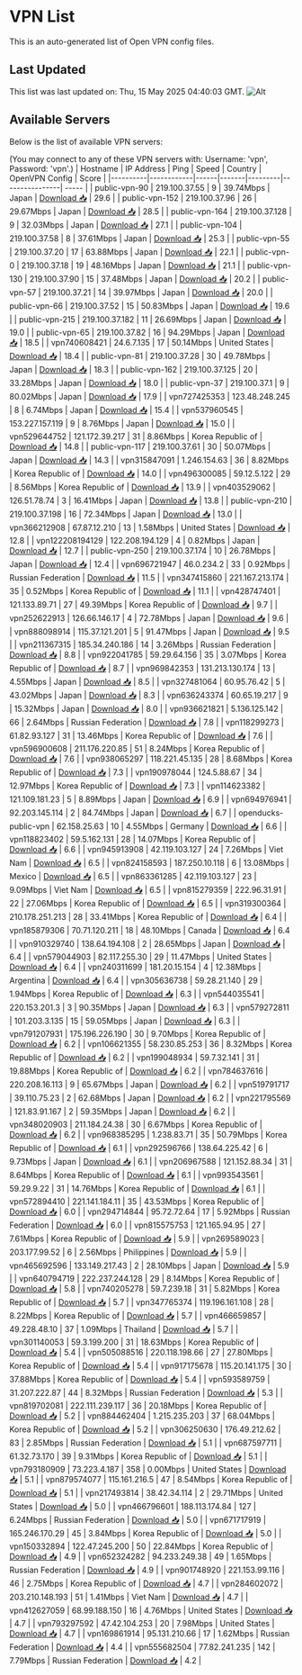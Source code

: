 # VPN List

This is an auto-generated list of Open VPN config files.

## Last Updated

This list was last updated on: Thu, 15 May 2025 04:40:03 GMT.
![Alt](https://repobeats.axiom.co/api/embed/186b98318ef1479477931607c1ad7d823f12451f.svg "Repobeats analytics image")

## Available Servers

Below is the list of available VPN servers:

(You may connect to any of these VPN servers with: Username: 'vpn', Password: 'vpn'.)
| Hostname | IP Address | Ping | Speed | Country | OpenVPN Config | Score |
|----------|------------|------|-------|---------|----------------| ----- |
| public-vpn-90 | 219.100.37.55 | 9 | 39.74Mbps | Japan | [Download 📥](./configs/server_0_JP.ovpn) | 29.6 |
| public-vpn-152 | 219.100.37.96 | 26 | 29.67Mbps | Japan | [Download 📥](./configs/server_1_JP.ovpn) | 28.5 |
| public-vpn-164 | 219.100.37.128 | 9 | 32.03Mbps | Japan | [Download 📥](./configs/server_2_JP.ovpn) | 27.1 |
| public-vpn-104 | 219.100.37.58 | 8 | 37.61Mbps | Japan | [Download 📥](./configs/server_3_JP.ovpn) | 25.3 |
| public-vpn-55 | 219.100.37.20 | 17 | 63.88Mbps | Japan | [Download 📥](./configs/server_4_JP.ovpn) | 22.1 |
| public-vpn-0 | 219.100.37.18 | 19 | 48.16Mbps | Japan | [Download 📥](./configs/server_5_JP.ovpn) | 21.1 |
| public-vpn-130 | 219.100.37.90 | 15 | 37.48Mbps | Japan | [Download 📥](./configs/server_6_JP.ovpn) | 20.2 |
| public-vpn-57 | 219.100.37.21 | 14 | 39.97Mbps | Japan | [Download 📥](./configs/server_7_JP.ovpn) | 20.0 |
| public-vpn-66 | 219.100.37.52 | 15 | 50.83Mbps | Japan | [Download 📥](./configs/server_8_JP.ovpn) | 19.6 |
| public-vpn-215 | 219.100.37.182 | 11 | 26.69Mbps | Japan | [Download 📥](./configs/server_9_JP.ovpn) | 19.0 |
| public-vpn-65 | 219.100.37.82 | 16 | 94.29Mbps | Japan | [Download 📥](./configs/server_10_JP.ovpn) | 18.5 |
| vpn740608421 | 24.6.7.135 | 17 | 50.14Mbps | United States | [Download 📥](./configs/server_11_US.ovpn) | 18.4 |
| public-vpn-81 | 219.100.37.28 | 30 | 49.78Mbps | Japan | [Download 📥](./configs/server_12_JP.ovpn) | 18.3 |
| public-vpn-162 | 219.100.37.125 | 20 | 33.28Mbps | Japan | [Download 📥](./configs/server_13_JP.ovpn) | 18.0 |
| public-vpn-37 | 219.100.37.1 | 9 | 80.02Mbps | Japan | [Download 📥](./configs/server_14_JP.ovpn) | 17.9 |
| vpn727425353 | 123.48.248.245 | 8 | 6.74Mbps | Japan | [Download 📥](./configs/server_15_JP.ovpn) | 15.4 |
| vpn537960545 | 153.227.157.119 | 9 | 8.76Mbps | Japan | [Download 📥](./configs/server_16_JP.ovpn) | 15.0 |
| vpn529644752 | 121.172.39.217 | 31 | 8.86Mbps | Korea Republic of | [Download 📥](./configs/server_17_KR.ovpn) | 14.8 |
| public-vpn-117 | 219.100.37.61 | 30 | 50.07Mbps | Japan | [Download 📥](./configs/server_18_JP.ovpn) | 14.3 |
| vpn315847091 | 1.246.154.63 | 36 | 8.82Mbps | Korea Republic of | [Download 📥](./configs/server_19_KR.ovpn) | 14.0 |
| vpn496300085 | 59.12.5.122 | 29 | 8.56Mbps | Korea Republic of | [Download 📥](./configs/server_20_KR.ovpn) | 13.9 |
| vpn403529062 | 126.51.78.74 | 3 | 16.41Mbps | Japan | [Download 📥](./configs/server_21_JP.ovpn) | 13.8 |
| public-vpn-210 | 219.100.37.198 | 16 | 72.34Mbps | Japan | [Download 📥](./configs/server_22_JP.ovpn) | 13.0 |
| vpn366212908 | 67.87.12.210 | 13 | 1.58Mbps | United States | [Download 📥](./configs/server_23_US.ovpn) | 12.8 |
| vpn122208194129 | 122.208.194.129 | 4 | 0.82Mbps | Japan | [Download 📥](./configs/server_24_JP.ovpn) | 12.7 |
| public-vpn-250 | 219.100.37.174 | 10 | 26.78Mbps | Japan | [Download 📥](./configs/server_25_JP.ovpn) | 12.4 |
| vpn696721947 | 46.0.234.2 | 33 | 0.92Mbps | Russian Federation | [Download 📥](./configs/server_26_RU.ovpn) | 11.5 |
| vpn347415860 | 221.167.213.174 | 35 | 0.52Mbps | Korea Republic of | [Download 📥](./configs/server_27_KR.ovpn) | 11.1 |
| vpn428747401 | 121.133.89.71 | 27 | 49.39Mbps | Korea Republic of | [Download 📥](./configs/server_28_KR.ovpn) | 9.7 |
| vpn252622913 | 126.66.146.17 | 4 | 72.78Mbps | Japan | [Download 📥](./configs/server_29_JP.ovpn) | 9.6 |
| vpn888098914 | 115.37.121.201 | 5 | 91.47Mbps | Japan | [Download 📥](./configs/server_30_JP.ovpn) | 9.5 |
| vpn211367315 | 185.34.240.186 | 14 | 3.26Mbps | Russian Federation | [Download 📥](./configs/server_31_RU.ovpn) | 8.8 |
| vpn922041785 | 59.29.64.156 | 35 | 3.07Mbps | Korea Republic of | [Download 📥](./configs/server_32_KR.ovpn) | 8.7 |
| vpn969842353 | 131.213.130.174 | 13 | 4.55Mbps | Japan | [Download 📥](./configs/server_33_JP.ovpn) | 8.5 |
| vpn327481064 | 60.95.76.42 | 5 | 43.02Mbps | Japan | [Download 📥](./configs/server_34_JP.ovpn) | 8.3 |
| vpn636243374 | 60.65.19.217 | 9 | 15.32Mbps | Japan | [Download 📥](./configs/server_35_JP.ovpn) | 8.0 |
| vpn936621821 | 5.136.125.142 | 66 | 2.64Mbps | Russian Federation | [Download 📥](./configs/server_36_RU.ovpn) | 7.8 |
| vpn118299273 | 61.82.93.127 | 31 | 13.46Mbps | Korea Republic of | [Download 📥](./configs/server_37_KR.ovpn) | 7.6 |
| vpn596900608 | 211.176.220.85 | 51 | 8.24Mbps | Korea Republic of | [Download 📥](./configs/server_38_KR.ovpn) | 7.6 |
| vpn938065297 | 118.221.45.135 | 28 | 8.68Mbps | Korea Republic of | [Download 📥](./configs/server_39_KR.ovpn) | 7.3 |
| vpn190978044 | 124.5.88.67 | 34 | 12.97Mbps | Korea Republic of | [Download 📥](./configs/server_40_KR.ovpn) | 7.3 |
| vpn114623382 | 121.109.181.23 | 5 | 8.89Mbps | Japan | [Download 📥](./configs/server_41_JP.ovpn) | 6.9 |
| vpn694976941 | 92.203.145.114 | 2 | 84.74Mbps | Japan | [Download 📥](./configs/server_42_JP.ovpn) | 6.7 |
| openducks-public-vpn | 62.158.25.63 | 10 | 4.55Mbps | Germany | [Download 📥](./configs/server_43_DE.ovpn) | 6.6 |
| vpn118823402 | 59.5.162.131 | 28 | 14.07Mbps | Korea Republic of | [Download 📥](./configs/server_44_KR.ovpn) | 6.6 |
| vpn945913908 | 42.119.103.127 | 24 | 7.26Mbps | Viet Nam | [Download 📥](./configs/server_45_VN.ovpn) | 6.5 |
| vpn824158593 | 187.250.10.118 | 6 | 13.08Mbps | Mexico | [Download 📥](./configs/server_46_MX.ovpn) | 6.5 |
| vpn863361285 | 42.119.103.127 | 23 | 9.09Mbps | Viet Nam | [Download 📥](./configs/server_47_VN.ovpn) | 6.5 |
| vpn815279359 | 222.96.31.91 | 22 | 27.06Mbps | Korea Republic of | [Download 📥](./configs/server_48_KR.ovpn) | 6.5 |
| vpn319300364 | 210.178.251.213 | 28 | 33.41Mbps | Korea Republic of | [Download 📥](./configs/server_49_KR.ovpn) | 6.4 |
| vpn185879306 | 70.71.120.211 | 18 | 48.10Mbps | Canada | [Download 📥](./configs/server_50_CA.ovpn) | 6.4 |
| vpn910329740 | 138.64.194.108 | 2 | 28.65Mbps | Japan | [Download 📥](./configs/server_51_JP.ovpn) | 6.4 |
| vpn579044903 | 82.117.255.30 | 29 | 11.47Mbps | United States | [Download 📥](./configs/server_52_US.ovpn) | 6.4 |
| vpn240311699 | 181.20.15.154 | 4 | 12.38Mbps | Argentina | [Download 📥](./configs/server_53_AR.ovpn) | 6.4 |
| vpn305636738 | 59.28.21.140 | 29 | 1.94Mbps | Korea Republic of | [Download 📥](./configs/server_54_KR.ovpn) | 6.3 |
| vpn544035541 | 220.153.201.3 | 3 | 90.35Mbps | Japan | [Download 📥](./configs/server_55_JP.ovpn) | 6.3 |
| vpn579272811 | 101.203.3.135 | 15 | 59.05Mbps | Japan | [Download 📥](./configs/server_56_JP.ovpn) | 6.3 |
| vpn791207931 | 175.196.226.190 | 30 | 9.70Mbps | Korea Republic of | [Download 📥](./configs/server_57_KR.ovpn) | 6.2 |
| vpn106621355 | 58.230.85.253 | 36 | 8.32Mbps | Korea Republic of | [Download 📥](./configs/server_58_KR.ovpn) | 6.2 |
| vpn199048934 | 59.7.32.141 | 31 | 19.88Mbps | Korea Republic of | [Download 📥](./configs/server_59_KR.ovpn) | 6.2 |
| vpn784637616 | 220.208.16.113 | 9 | 65.67Mbps | Japan | [Download 📥](./configs/server_60_JP.ovpn) | 6.2 |
| vpn519791717 | 39.110.75.23 | 2 | 62.68Mbps | Japan | [Download 📥](./configs/server_61_JP.ovpn) | 6.2 |
| vpn221795569 | 121.83.91.167 | 2 | 59.35Mbps | Japan | [Download 📥](./configs/server_62_JP.ovpn) | 6.2 |
| vpn348020903 | 211.184.24.38 | 30 | 6.67Mbps | Korea Republic of | [Download 📥](./configs/server_63_KR.ovpn) | 6.2 |
| vpn968385295 | 1.238.83.71 | 35 | 50.79Mbps | Korea Republic of | [Download 📥](./configs/server_64_KR.ovpn) | 6.1 |
| vpn292596766 | 138.64.225.42 | 6 | 9.73Mbps | Japan | [Download 📥](./configs/server_65_JP.ovpn) | 6.1 |
| vpn206967588 | 121.152.88.34 | 31 | 8.64Mbps | Korea Republic of | [Download 📥](./configs/server_66_KR.ovpn) | 6.1 |
| vpn993543561 | 59.29.9.22 | 31 | 14.76Mbps | Korea Republic of | [Download 📥](./configs/server_67_KR.ovpn) | 6.1 |
| vpn572894410 | 221.141.184.11 | 35 | 43.53Mbps | Korea Republic of | [Download 📥](./configs/server_68_KR.ovpn) | 6.0 |
| vpn294714844 | 95.72.72.64 | 17 | 5.92Mbps | Russian Federation | [Download 📥](./configs/server_69_RU.ovpn) | 6.0 |
| vpn815575753 | 121.165.94.95 | 27 | 7.61Mbps | Korea Republic of | [Download 📥](./configs/server_70_KR.ovpn) | 5.9 |
| vpn269589023 | 203.177.99.52 | 6 | 2.56Mbps | Philippines | [Download 📥](./configs/server_71_PH.ovpn) | 5.9 |
| vpn465692596 | 133.149.217.43 | 2 | 28.10Mbps | Japan | [Download 📥](./configs/server_72_JP.ovpn) | 5.9 |
| vpn640794719 | 222.237.244.128 | 29 | 8.14Mbps | Korea Republic of | [Download 📥](./configs/server_73_KR.ovpn) | 5.8 |
| vpn740205278 | 59.7.239.18 | 31 | 5.82Mbps | Korea Republic of | [Download 📥](./configs/server_74_KR.ovpn) | 5.7 |
| vpn347765374 | 119.196.161.108 | 28 | 8.22Mbps | Korea Republic of | [Download 📥](./configs/server_75_KR.ovpn) | 5.7 |
| vpn466659857 | 49.228.48.10 | 37 | 1.09Mbps | Thailand | [Download 📥](./configs/server_76_TH.ovpn) | 5.7 |
| vpn301140053 | 59.3.199.200 | 31 | 18.63Mbps | Korea Republic of | [Download 📥](./configs/server_77_KR.ovpn) | 5.4 |
| vpn505088516 | 220.118.198.66 | 27 | 27.80Mbps | Korea Republic of | [Download 📥](./configs/server_78_KR.ovpn) | 5.4 |
| vpn917175678 | 115.20.141.175 | 30 | 37.88Mbps | Korea Republic of | [Download 📥](./configs/server_79_KR.ovpn) | 5.4 |
| vpn593589759 | 31.207.222.87 | 44 | 8.32Mbps | Russian Federation | [Download 📥](./configs/server_80_RU.ovpn) | 5.3 |
| vpn819702081 | 222.111.239.117 | 36 | 20.18Mbps | Korea Republic of | [Download 📥](./configs/server_81_KR.ovpn) | 5.2 |
| vpn884462404 | 1.215.235.203 | 37 | 68.04Mbps | Korea Republic of | [Download 📥](./configs/server_82_KR.ovpn) | 5.2 |
| vpn306250630 | 176.49.212.62 | 83 | 2.85Mbps | Russian Federation | [Download 📥](./configs/server_83_RU.ovpn) | 5.1 |
| vpn687597711 | 61.32.73.170 | 39 | 9.31Mbps | Korea Republic of | [Download 📥](./configs/server_84_KR.ovpn) | 5.1 |
| vpn793180909 | 73.223.4.187 | 358 | 0.00Mbps | United States | [Download 📥](./configs/server_85_US.ovpn) | 5.1 |
| vpn879574077 | 115.161.216.5 | 47 | 8.54Mbps | Korea Republic of | [Download 📥](./configs/server_86_KR.ovpn) | 5.1 |
| vpn217493814 | 38.42.34.114 | 2 | 29.71Mbps | United States | [Download 📥](./configs/server_87_US.ovpn) | 5.0 |
| vpn466796601 | 188.113.174.84 | 127 | 6.24Mbps | Russian Federation | [Download 📥](./configs/server_88_RU.ovpn) | 5.0 |
| vpn671717919 | 165.246.170.29 | 45 | 3.84Mbps | Korea Republic of | [Download 📥](./configs/server_89_KR.ovpn) | 5.0 |
| vpn150332894 | 122.47.245.200 | 50 | 22.84Mbps | Korea Republic of | [Download 📥](./configs/server_90_KR.ovpn) | 4.9 |
| vpn652324282 | 94.233.249.38 | 49 | 1.65Mbps | Russian Federation | [Download 📥](./configs/server_91_RU.ovpn) | 4.9 |
| vpn901748920 | 221.153.99.116 | 46 | 2.75Mbps | Korea Republic of | [Download 📥](./configs/server_92_KR.ovpn) | 4.7 |
| vpn284602072 | 203.210.148.193 | 51 | 1.41Mbps | Viet Nam | [Download 📥](./configs/server_93_VN.ovpn) | 4.7 |
| vpn412627059 | 68.99.188.150 | 16 | 4.76Mbps | United States | [Download 📥](./configs/server_94_US.ovpn) | 4.7 |
| vpn793297592 | 47.42.104.253 | 20 | 7.98Mbps | United States | [Download 📥](./configs/server_95_US.ovpn) | 4.7 |
| vpn169861914 | 95.131.210.66 | 17 | 1.62Mbps | Russian Federation | [Download 📥](./configs/server_96_RU.ovpn) | 4.4 |
| vpn555682504 | 77.82.241.235 | 142 | 7.79Mbps | Russian Federation | [Download 📥](./configs/server_97_RU.ovpn) | 4.2 |
